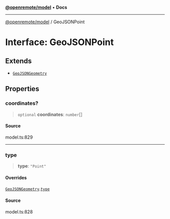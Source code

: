 [**@openremote/model**](../README.md) • **Docs**

***

[@openremote/model](../globals.md) / GeoJSONPoint

# Interface: GeoJSONPoint

## Extends

- [`GeoJSONGeometry`](GeoJSONGeometry.md)

## Properties

### coordinates?

> `optional` **coordinates**: `number`[]

#### Source

model.ts:829

***

### type

> **type**: `"Point"`

#### Overrides

[`GeoJSONGeometry`](GeoJSONGeometry.md).[`type`](GeoJSONGeometry.md#type)

#### Source

model.ts:828
